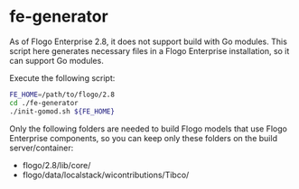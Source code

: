 # fe-generator

As of Flogo Enterprise 2.8, it does not support build with Go modules. This script here generates necessary files in a Flogo Enterprise installation, so it can support Go modules.

Execute the following script:

```bash
FE_HOME=/path/to/flogo/2.8
cd ./fe-generator
./init-gomod.sh ${FE_HOME}
```

Only the following folders are needed to build Flogo models that use Flogo Enterprise components, so you can keep only these folders on the build server/container:

- flogo/2.8/lib/core/
- flogo/data/localstack/wicontributions/Tibco/
